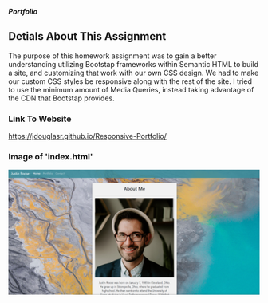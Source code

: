 __*Portfolio*__

## __Detials About This Assignment__
The purpose of this homework assignment was to gain a better understanding utilizing Bootstap frameworks within Semantic HTML to build a site, and customizing that work with our own CSS design. We had to make our custom CSS styles be responsive along with the rest of the site. I tried to use the minimum amount of Media Queries, instead taking advantage of the CDN that Bootstap provides.

### __Link To Website__
https://jdouglasr.github.io/Responsive-Portfolio/

### __Image of 'index.html'__
![index.html](/Assets/Images/rp-index-page.png)
